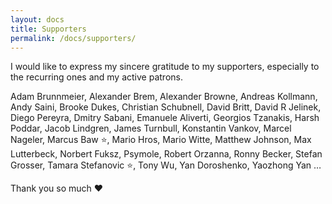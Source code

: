 ```yaml
---
layout: docs
title: Supporters
permalink: /docs/supporters/
---
```


I would like to express my sincere gratitude to my supporters, especially to the recurring ones and my active patrons.

Adam Brunnmeier,
Alexander Brem,
Alexander Browne,
Andreas Kollmann,
Andy Saini,
Brooke Dukes,
Christian Schubnell,
David Britt,
David R Jelinek,
Diego Pereyra,
Dmitry Sabani,
Emanuele Aliverti,
Georgios Tzanakis,
Harsh Poddar,
Jacob Lindgren,
James Turnbull,
Konstantin Vankov,
Marcel Nageler,
Marcus Baw :star:,
Mario Hros,
Mario Witte,
Matthew Johnson,
Max Lutterbeck,
Norbert Fuksz,
Psymole,
Robert Orzanna,
Ronny Becker,
Stefan Grosser,
Tamara Stefanovic :star:,
Tony Wu,
Yan Doroshenko,
Yaozhong Yan …

Thank you so much ❤️

